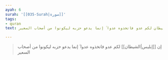```yaml
---
ayah: 6
surah: '[[035-Surah|سورة]]'
tags:
- quran
text: إن الشيطان لكم عدو فاتخذوه عدوا ۚ إنما يدعو حزبه ليكونوا من أصحاب السعير

---
```

> إن [[إبليس|الشيطان]] لكم عدو فاتخذوه عدوا ۚ إنما يدعو حزبه ليكونوا من أصحاب السعير

